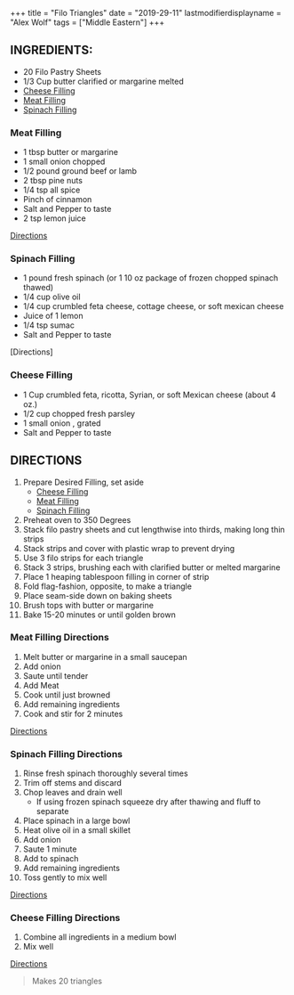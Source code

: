 +++
title = "Filo Triangles"
date = "2019-29-11"
lastmodifierdisplayname = "Alex Wolf"
tags = ["Middle Eastern"]
+++

## INGREDIENTS:

* 20 Filo Pastry Sheets
* 1/3 Cup butter clarified or margarine melted
* [Cheese Filling](#cheese_filling)
* [Meat Filling](#meat_filling)
* [Spinach Filling](#spinach_filling)

### Meat Filling

* 1 tbsp butter or margarine
* 1 small onion chopped
* 1/2 pound ground beef or lamb
* 2 tbsp pine nuts
* 1/4 tsp all spice
* Pinch of cinnamon
* Salt and Pepper to taste
* 2 tsp lemon juice

[Directions](#directions)

### Spinach Filling


* 1 pound fresh spinach (or 1 10 oz package of frozen chopped spinach thawed)
* 1/4 cup olive oil
* 1/4 cup crumbled feta cheese, cottage cheese, or soft mexican cheese
* Juice of 1 lemon
* 1/4 tsp sumac
* Salt and Pepper to taste

[Directions]

### Cheese Filling

* 1 Cup crumbled feta, ricotta, Syrian, or soft Mexican cheese (about 4 oz.)
* 1/2 cup chopped fresh parsley
* 1 small onion , grated
* Salt and Pepper to taste

## DIRECTIONS

1. Prepare Desired Filling, set aside
    * [Cheese Filling](#cheese_filling_directions)
    * [Meat Filling](#meat_filling_directions)
    * [Spinach Filling](#spinach_filling_directions)
2. Preheat oven to 350 Degrees
3. Stack filo pastry sheets and cut lengthwise into thirds, making long thin strips
4. Stack strips and cover with plastic wrap to prevent drying
5. Use 3 filo strips for each triangle
6. Stack 3 strips, brushing each with clarified butter or melted margarine
7. Place 1 heaping tablespoon filling in corner of strip
8. Fold flag-fashion, opposite, to make a triangle
9. Place seam-side down on baking sheets
10. Brush tops with butter or margarine
11. Bake 15-20 minutes or until golden brown

### Meat Filling Directions
1. Melt butter or margarine in a small saucepan
2. Add onion
3. Saute until tender
4. Add Meat
5. Cook until just browned
6. Add remaining ingredients
7. Cook and stir for 2 minutes

[Directions](#directions)

### Spinach Filling Directions

1. Rinse fresh spinach thoroughly several times
2. Trim off stems and discard
3. Chop leaves and drain well 
    * If using frozen spinach squeeze dry after thawing and fluff to separate
4. Place spinach in a large bowl
5. Heat olive oil in a small skillet
6. Add onion
7. Saute 1 minute
8. Add to spinach
9. Add remaining ingredients
10. Toss gently to mix well

[Directions](#directions)

### Cheese Filling Directions

1. Combine all ingredients in a medium bowl
2. Mix well

[Directions](#directions)
> Makes 20 triangles